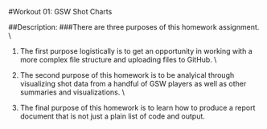 #Workout 01: GSW Shot Charts

##Description:
###There are three purposes of this homework assignment.  \  

1. The first purpose logistically is to get an opportunity in working with a more complex file structure and uploading files to GitHub.   \  

2. The second purpose of this homework is to be analyical through visualizing shot data from a handful of GSW players as well as other summaries and visualizations.   \  

3. The final purpose of this homework is to learn how to produce a report document that is not just a plain list of code and output.